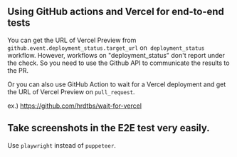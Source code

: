 ## Using GitHub actions and Vercel for end-to-end tests

You can get the URL of Vercel Preview from `github.event.deployment_status.target_url` on` deployment_status` workflow. However, workflows on "deployment_status" don't report under the check. So you need to use the Github API to communicate the results to the PR.

Or you can also use GitHub Action to wait for a Vercel deployment and get the URL of Vercel Preview on `pull_request`. 

ex.) https://github.com/hrdtbs/wait-for-vercel

## Take screenshots in the E2E test very easily.

Use `playwright` instead of `puppeteer`.

